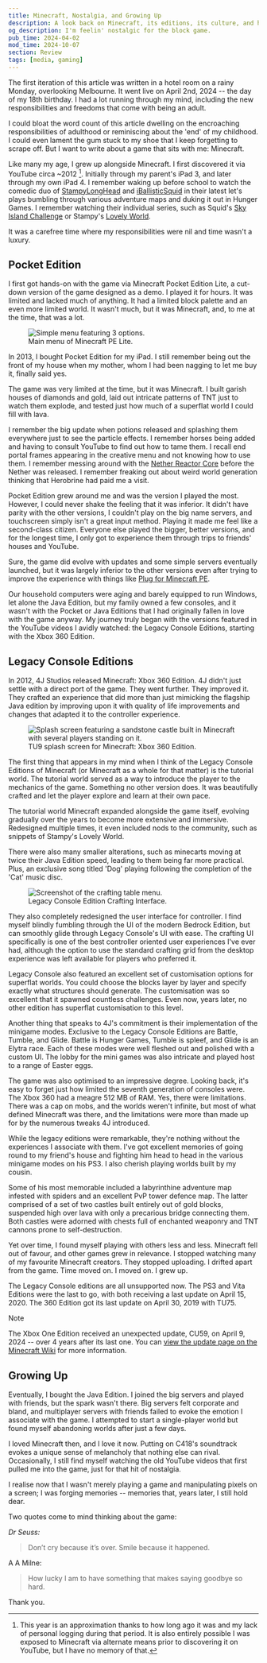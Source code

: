 ```yaml
---
title: Minecraft, Nostalgia, and Growing Up
description: A look back on Minecraft, its editions, its culture, and how it shaped me as I turn 18 and transition into adulthood.
og_description: I'm feelin' nostalgic for the block game.
pub_time: 2024-04-02
mod_time: 2024-10-07
section: Review
tags: [media, gaming]
---
```


The first iteration of this article was written in a hotel room on a rainy Monday, overlooking Melbourne. It went live on April 2nd, 2024 -- the day of my 18th birthday. I had a lot running through my mind, including the new responsibilities and freedoms that come with being an adult.

I could bloat the word count of this article dwelling on the encroaching responsibilities of adulthood or reminiscing about the 'end' of my childhood. I could even lament the gum stuck to my shoe that I keep forgetting to scrape off. But I want to write about a game that sits with me: Minecraft.

Like many my age, I grew up alongside Minecraft. I first discovered it via YouTube circa ~2012 [^1]. Initially through my parent's iPad 3, and later through my own iPad 4. I remember waking up before school to watch the comedic duo of [StampyLongHead](https://www.youtube.com/@stampycat) and [iBallisticSquid](https://www.youtube.com/@iBallisticSquid) in their latest let's plays bumbling through various adventure maps and duking it out in Hunger Games. I remember watching their individual series, such as Squid's [Sky Island Challenge](https://www.youtube.com/playlist?list=PL87AFDeJs846nDRNH2bTddRV2Gh63Kkgp) or Stampy's [Lovely World](https://www.youtube.com/playlist?list=PLEZiAg2bYC7ngh-_Z_ruvzSfn1KPQRL5V).

It was a carefree time where my responsibilities were nil and time wasn't a luxury.

## Pocket Edition

I first got hands-on with the game via Minecraft Pocket Edition Lite, a cut-down version of the game designed as a demo. I played it for hours. It was limited and lacked much of anything. It had a limited block palette and an even more limited world. It wasn't much, but it was Minecraft, and, to me at the time, that was a lot.

<figure class="right">
<img src="https://minecraft.wiki/images/thumb/Pocket_Edition_v0.2.1_alpha2_%28Demo%29.png/600px-Pocket_Edition_v0.2.1_alpha2_%28Demo%29.png" alt="Simple menu featuring 3 options.">
<figcaption>Main menu of Minecraft PE Lite.</figcaption>
</figure>

In 2013, I bought Pocket Edition for my iPad. I still remember being out the front of my house when my mother, whom I had been nagging to let me buy it, finally said yes.

The game was very limited at the time, but it was Minecraft. I built garish houses of diamonds and gold, laid out intricate patterns of TNT just to watch them explode, and tested just how much of a superflat world I could fill with lava.

I remember the big update when potions released and splashing them everywhere just to see the particle effects. I remember horses being added and having to consult YouTube to find out how to tame them. I recall end portal frames appearing in the creative menu and not knowing how to use them. I remember messing around with the [Nether Reactor Core](https://minecraft.wiki/w/Nether_Reactor_Core) before the Nether was released. I remember freaking out about weird world generation thinking that Herobrine had paid me a visit.

Pocket Edition grew around me and was the version I played the most. However, I could never shake the feeling that it was inferior. It didn't have parity with the other versions, I couldn't play on the big name servers, and touchscreen simply isn't a great input method. Playing it made me feel like a second-class citizen. Everyone else played the bigger, better versions, and for the longest time, I only got to experience them through trips to friends' houses and YouTube.

Sure, the game did evolve with updates and some simple servers eventually launched, but it was largely inferior to the other versions even after trying to improve the experience with things like [Plug for Minecraft PE](http://plugpe.github.io).

Our household computers were aging and barely equipped to run Windows, let alone the Java Edition, but my family owned a few consoles, and it wasn't with the Pocket or Java Editions that I had originally fallen in love with the game anyway. My journey truly began with the versions featured in the YouTube videos I avidly watched: the Legacy Console Editions, starting with the Xbox 360 Edition.

## Legacy Console Editions

In 2012, 4J Studios released Minecraft: Xbox 360 Edition. 4J didn't just settle with a direct port of the game. They went further. They improved it. They crafted an experience that did more than just mimicking the flagship Java edition by improving upon it with quality of life improvements and changes that adapted it to the controller experience.

<figure class="right">
<img src="https://minecraft.wiki/images/Retail_SplashScreen.png" alt="Splash screen featuring a sandstone castle built in Minecraft with several players standing on it.">
<figcaption>TU9 splash screen for Minecraft: Xbox 360 Edition.</figcaption>
</figure>

The first thing that appears in my mind when I think of the Legacy Console Editions of Minecraft (or Minecraft as a whole for that matter) is the tutorial world. The tutorial world served as a way to introduce the player to the mechanics of the game. Something no other version does. It was beautifully crafted and let the player explore and learn at their own pace.

The tutorial world Minecraft expanded alongside the game itself, evolving gradually over the years to become more extensive and immersive. Redesigned multiple times, it even included nods to the community, such as snippets of Stampy's Lovely World.

There were also many smaller alterations, such as minecarts moving at twice their Java Edition speed, leading to them being far more practical. Plus, an exclusive song titled 'Dog' playing following the completion of the 'Cat' music disc.

<figure class="right">
<img src="https://minecraft.wiki/images/Crafting_Table_LCE.png" alt="Screenshot of the crafting table menu.">
<figcaption>Legacy Console Edition Crafting Interface.</figcaption>
</figure>

They also completely redesigned the user interface for controller. I find myself blindly fumbling through the UI of the modern Bedrock Edition, but can smoothly glide through Legacy Console's UI with ease. The crafting UI specifically is one of the best controller oriented user experiences I've ever had, although the option to use the standard crafting grid from the desktop experience was left available for players who preferred it.

Legacy Console also featured an excellent set of customisation options for superflat worlds. You could choose the blocks layer by layer and specify exactly what structures should generate. The customisation was so excellent that it spawned countless challenges. Even now, years later, no other edition has superflat customisation to this level.

Another thing that speaks to 4J's commitment is their implementation of the minigame modes. Exclusive to the Legacy Console Editions are Battle, Tumble, and Glide. Battle is Hunger Games, Tumble is spleef, and Glide is an Elytra race. Each of these modes were well fleshed out and polished with a custom UI. The lobby for the mini games was also intricate and played host to a range of Easter eggs.

The game was also optimised to an impressive degree. Looking back, it's easy to forget just how limited the seventh generation of consoles were. The Xbox 360 had a meagre 512 MB of RAM. Yes, there were limitations. There was a cap on mobs, and the worlds weren't infinite, but most of what defined Minecraft was there, and the limitations were more than made up for by the numerous tweaks 4J introduced.

While the legacy editions were remarkable, they're nothing without the experiences I associate with them. I've got excellent memories of going round to my friend's house and fighting him head to head in the various minigame modes on his PS3. I also cherish playing worlds built by my cousin.

Some of his most memorable included a labyrinthine adventure map infested with spiders and an excellent PvP tower defence map. The latter comprised of a set of two castles built entirely out of gold blocks, suspended high over lava with only a precarious bridge connecting them. Both castles were adorned with chests full of enchanted weaponry and TNT cannons prone to self-destruction.

Yet over time, I found myself playing with others less and less. Minecraft fell out of favour, and other games grew in relevance. I stopped watching many of my favourite Minecraft creators. They stopped uploading. I drifted apart from the game. Time moved on. I moved on. I grew up.

The Legacy Console editions are all unsupported now. The PS3 and Vita Editions were the last to go, with both receiving a last update on April 15, 2020. The 360 Edition got its last update on April 30, 2019 with TU75.

> [!NOTE]
> The Xbox One Edition received an unexpected update, CU59, on April 9, 2024 -- over 4 years after its last one. You can [view the update page on the Minecraft Wiki](https://minecraft.wiki/w/Xbox_One_Edition_CU59) for more information.

## Growing Up

Eventually, I bought the Java Edition. I joined the big servers and played with friends, but the spark wasn't there. Big servers felt corporate and bland, and multiplayer servers with friends failed to evoke the emotion I associate with the game. I attempted to start a single-player world but found myself abandoning worlds after just a few days.

I loved Minecraft then, and I love it now. Putting on C418's soundtrack evokes a unique sense of melancholy that nothing else can rival. Occasionally, I still find myself watching the old YouTube videos that first pulled me into the game, just for that hit of nostalgia.

I realise now that I wasn't merely playing a game and manipulating pixels on a screen; I was forging memories -- memories that, years later, I still hold dear.

Two quotes come to mind thinking about the game:

_Dr Seuss:_

> Don’t cry because it’s over. Smile because it happened.

A A Milne:

> How lucky I am to have something that makes saying goodbye so hard.

Thank you.

[^1]: This year is an approximation thanks to how long ago it was and my lack of personal logging during that period. It is also entirely possible I was exposed to Minecraft via alternate means prior to discovering it on YouTube, but I have no memory of that.
